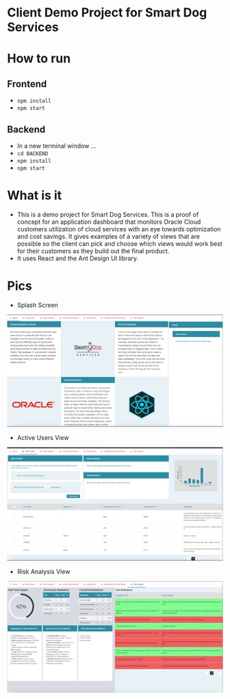 

# Client Demo Project for Smart Dog Services

# How to run
## Frontend  
 - `npm install`
 - `npm start`
## Backend
 - In a new terminal window ...
 - `cd BACKEND`
 - `npm install`
 - `npm start`

# What is it
- This is a demo project for Smart Dog Services. This is a proof of concept for an application dashboard that monitors Oracle Cloud customers utilization of cloud services with an eye towards optimization and cost savings. It gives examples of a variety of views that are possible so the client can pick and choose which views would work best for their customers as they build out the final product.
- It uses React and the Ant Design UI library.

# Pics

- Splash Screen

![Screenshot](/pics/pic2.png?raw=true "Pic 2")

- Active Users View

![Screenshot](/pics/pic1.png?raw=true "Pic 1")

- Risk Analysis View

![Screenshot](/pics/pic3.png?raw=true "Pic 3")
